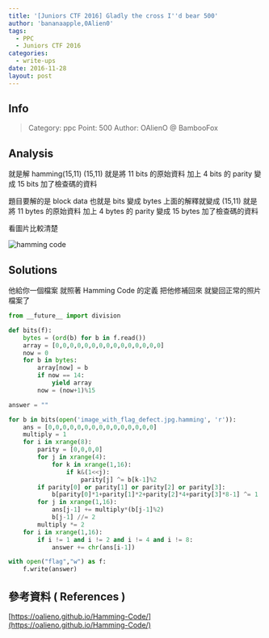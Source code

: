 ```yaml
---
title: '[Juniors CTF 2016] Gladly the cross I''d bear 500'
author: 'bananaapple,0Alien0'
tags:
  - PPC
  - Juniors CTF 2016
categories:
  - write-ups
date: 2016-11-28
layout: post
---
```

## Info  
> Category: ppc
> Point: 500
> Author: OAlienO @ BambooFox

## Analysis

就是解 hamming(15,11)
(15,11) 就是將 11 bits 的原始資料
加上 4 bits 的 parity
變成 15 bits 加了檢查碼的資料

題目要解的是 block data
也就是 bits 變成 bytes
上面的解釋就變成
(15,11) 就是將 11 bytes 的原始資料
加上 4 bytes 的 parity
變成 15 bytes 加了檢查碼的資料

看圖片比較清楚

![hamming code](/img/hammingcode.png)

## Solutions

他給你一個檔案
就照著 Hamming Code 的定義
把他修補回來
就變回正常的照片檔案了

```python
from __future__ import division

def bits(f):
    bytes = (ord(b) for b in f.read())
    array = [0,0,0,0,0,0,0,0,0,0,0,0,0,0,0]
    now = 0
    for b in bytes:
        array[now] = b
        if now == 14:
            yield array
        now = (now+1)%15

answer = ""

for b in bits(open('image_with_flag_defect.jpg.hamming', 'r')):
    ans = [0,0,0,0,0,0,0,0,0,0,0,0,0,0,0]
    multiply = 1
    for i in xrange(8):
        parity = [0,0,0,0]
        for j in xrange(4):
            for k in xrange(1,16):
                if k&(1<<j):
                    parity[j] ^= b[k-1]%2
        if parity[0] or parity[1] or parity[2] or parity[3]:
            b[parity[0]*1+parity[1]*2+parity[2]*4+parity[3]*8-1] ^= 1
        for j in xrange(1,16):
            ans[j-1] += multiply*(b[j-1]%2)
            b[j-1] //= 2
        multiply *= 2
    for i in xrange(1,16):
        if i != 1 and i != 2 and i != 4 and i != 8:
            answer += chr(ans[i-1])

with open("flag","w") as f:
    f.write(answer)
```

## 參考資料 ( References )

[https://oalieno.github.io/Hamming-Code/](https://oalieno.github.io/Hamming-Code/)